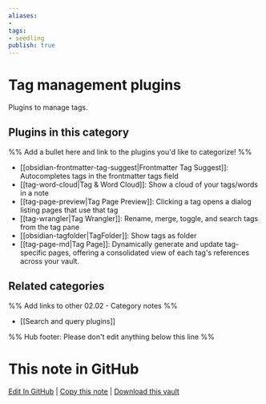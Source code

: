 ```yaml
---
aliases:
- 
tags: 
- seedling 
publish: true
---
```



# Tag management plugins

Plugins to manage tags.

## Plugins in this category

%% Add a bullet here and link to the plugins you'd like to categorize! %%

- [[obsidian-frontmatter-tag-suggest|Frontmatter Tag Suggest]]: Autocompletes tags in the frontmatter tags field
- [[tag-word-cloud|Tag & Word Cloud]]: Show a cloud of your tags/words in a note
- [[tag-page-preview|Tag Page Preview]]: Clicking a tag opens a dialog listing pages that use that tag
- [[tag-wrangler|Tag Wrangler]]: Rename, merge, toggle, and search tags from the tag pane
- [[obsidian-tagfolder|TagFolder]]: Show tags as folder
- [[tag-page-md|Tag Page]]: Dynamically generate and update tag-specific pages, offering a consolidated view of each tag's references across your vault.

## Related categories

%% Add links to other 02.02 - Category notes %%

- [[Search and query plugins]]

%% Hub footer: Please don't edit anything below this line %%

# This note in GitHub

<span class="git-footer">[Edit In GitHub](https://github.dev/obsidian-community/obsidian-hub/blob/main/02%20-%20Community%20Expansions/02.01%20Plugins%20by%20Category/Tag%20management%20plugins.md "git-hub-edit-note") | [Copy this note](https://raw.githubusercontent.com/obsidian-community/obsidian-hub/main/02%20-%20Community%20Expansions/02.01%20Plugins%20by%20Category/Tag%20management%20plugins.md "git-hub-copy-note") | [Download this vault](https://github.com/obsidian-community/obsidian-hub/archive/refs/heads/main.zip "git-hub-download-vault") </span>
